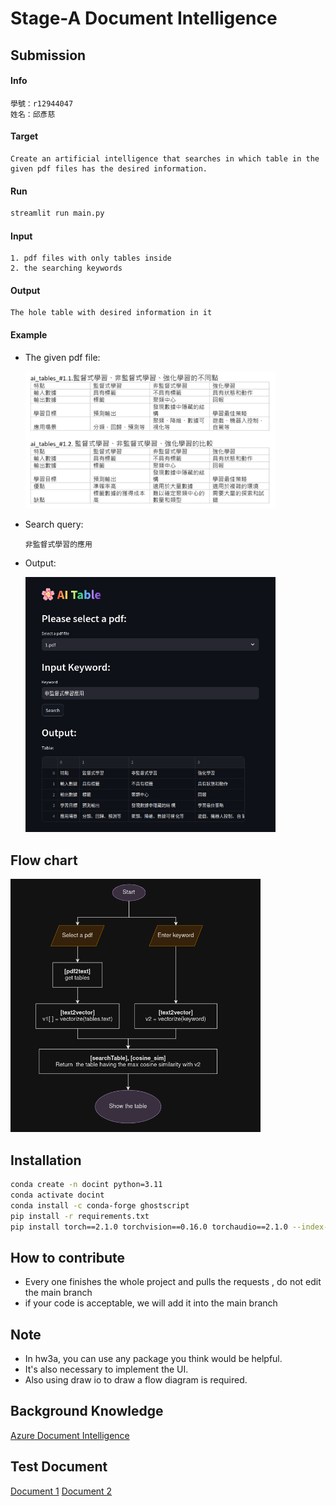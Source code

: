 # Stage-A Document Intelligence
## Submission

#### Info
```
學號：r12944047
姓名：邱彥慈
```

#### Target
```
Create an artificial intelligence that searches in which table in the given pdf files has the desired information. 
```

#### Run
```bash
streamlit run main.py
```

#### Input
```
1. pdf files with only tables inside
2. the searching keywords
```

#### Output
```
The hole table with desired information in it
```

#### Example

* The given pdf file:  

    <img src="images/example1.png" width="400">

* Search query:  

    ```commandline
    非監督式學習的應用
    ```

* Output:

    <img src="images/screenshot.png" width="400">

## Flow chart
<img src="images/flowchart.png" width="400">

## Installation

```bash
conda create -n docint python=3.11
conda activate docint
conda install -c conda-forge ghostscript
pip install -r requirements.txt
pip install torch==2.1.0 torchvision==0.16.0 torchaudio==2.1.0 --index-url https://download.pytorch.org/whl/cu118
```

## How to contribute

* Every one finishes the whole project and pulls the requests , do not edit the main branch
* if your code is acceptable, we will add it into the main branch

## Note

* In hw3a, you can use any package you think would be helpful.
* It's also necessary to implement the UI.
* Also using draw io to draw a flow diagram is required.

## Background Knowledge

[Azure Document Intelligence]( https://azure.microsoft.com/en-us/products/ai-services/ai-document-intelligence
)

## Test Document

[Document 1](https://docs.google.com/document/d/1Di5oVYhUF6p-zj2y0DEBBeTvhC91KhX8/edit?usp=sharing&ouid=107784913306655694785&rtpof=true&sd=true)
[Document 2](https://docs.google.com/document/d/1HiZrgIyvwY8Fi4eLS0QGUkkycngtD6XJ/edit?usp=sharing&ouid=107784913306655694785&rtpof=true&sd=true)
